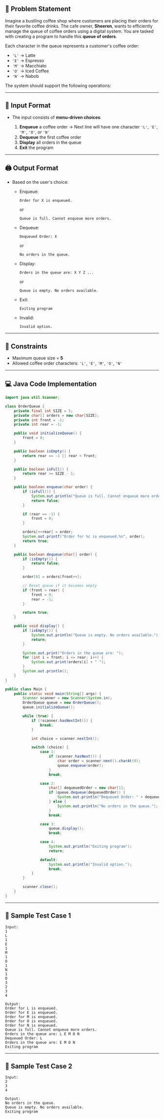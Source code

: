 ## 🧾 Problem Statement

Imagine a bustling coffee shop where customers are placing their orders for their favorite coffee drinks. The cafe owner, **Sheeren**, wants to efficiently manage the queue of coffee orders using a digital system. You are tasked with creating a program to handle this **queue of orders**.

Each character in the queue represents a customer's coffee order:

* `'L'` → Latte
* `'E'` → Espresso
* `'M'` → Macchiato
* `'O'` → Iced Coffee
* `'N'` → Nabob

The system should support the following operations:

---

## 🔢 Input Format

* The input consists of **menu-driven choices**:

  1. **Enqueue** a coffee order
     → Next line will have one character `'L'`, `'E'`, `'M'`, `'O'`, or `'N'`
  2. **Dequeue** the first coffee order
  3. **Display** all orders in the queue
  4. **Exit** the program

---

## 🖨 Output Format

* Based on the user's choice:

  * Enqueue:

    ```
    Order for X is enqueued.
    ```

    or

    ```
    Queue is full. Cannot enqueue more orders.
    ```

  * Dequeue:

    ```
    Dequeued Order: X
    ```

    or

    ```
    No orders in the queue.
    ```

  * Display:

    ```
    Orders in the queue are: X Y Z ...
    ```

    or

    ```
    Queue is empty. No orders available.
    ```

  * Exit:

    ```
    Exiting program
    ```

  * Invalid:

    ```
    Invalid option.
    ```

---

## 📎 Constraints

* Maximum queue size = **5**
* Allowed coffee order characters: `'L'`, `'E'`, `'M'`, `'O'`, `'N'`

---

## 💻 Java Code Implementation

```java
import java.util.Scanner;

class OrderQueue {
    private final int SIZE = 5;
    private char[] orders = new char[SIZE];
    private int front = -1;
    private int rear = -1;

    public void initializeQueue() {
        front = 0;
    }

    public boolean isEmpty() {
        return rear == -1 || rear < front;
    }

    public boolean isFull() {
        return rear >= SIZE - 1;
    }

    public boolean enqueue(char order) {
        if (isFull()) {
            System.out.println("Queue is full. Cannot enqueue more orders.");
            return false;
        }

        if (rear == -1) {
            front = 0;
        }

        orders[++rear] = order;
        System.out.printf("Order for %c is enqueued.%n", order);
        return true;
    }

    public boolean dequeue(char[] order) {
        if (isEmpty()) {
            return false;
        }

        order[0] = orders[front++];

        // Reset queue if it becomes empty
        if (front > rear) {
            front = 0;
            rear = -1;
        }

        return true;
    }

    public void display() {
        if (isEmpty()) {
            System.out.println("Queue is empty. No orders available.");
            return;
        }

        System.out.print("Orders in the queue are: ");
        for (int i = front; i <= rear; i++) {
            System.out.print(orders[i] + " ");
        }
        System.out.println();
    }
}

public class Main {
    public static void main(String[] args) {
        Scanner scanner = new Scanner(System.in);
        OrderQueue queue = new OrderQueue();
        queue.initializeQueue();

        while (true) {
            if (!scanner.hasNextInt()) {
                break;
            }

            int choice = scanner.nextInt();

            switch (choice) {
                case 1:
                    if (scanner.hasNext()) {
                        char order = scanner.next().charAt(0);
                        queue.enqueue(order);
                    }
                    break;

                case 2:
                    char[] dequeuedOrder = new char[1];
                    if (queue.dequeue(dequeuedOrder)) {
                        System.out.println("Dequeued Order: " + dequeuedOrder[0]);
                    } else {
                        System.out.println("No orders in the queue.");
                    }
                    break;

                case 3:
                    queue.display();
                    break;

                case 4:
                    System.out.println("Exiting program");
                    return;

                default:
                    System.out.println("Invalid option.");
                    break;
            }
        }

        scanner.close();
    }
}
```

---

## 🧪 Sample Test Case 1

```
Input:
1
L
1
E
1
M
1
O
1
N
1
O
3
2
3
4

Output:
Order for L is enqueued.
Order for E is enqueued.
Order for M is enqueued.
Order for O is enqueued.
Order for N is enqueued.
Queue is full. Cannot enqueue more orders.
Orders in the queue are: L E M O N
Dequeued Order: L
Orders in the queue are: E M O N
Exiting program
```

---

## 🧪 Sample Test Case 2

```
Input:
2
3
4

Output:
No orders in the queue.
Queue is empty. No orders available.
Exiting program
```

